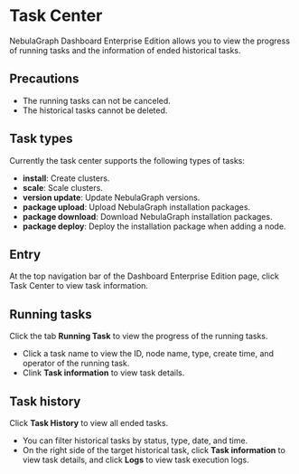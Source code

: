 # Task Center

NebulaGraph Dashboard Enterprise Edition allows you to view the progress of running tasks and the information of ended historical tasks.

## Precautions

- The running tasks can not be canceled.
- The historical tasks cannot be deleted.

## Task types

Currently the task center supports the following types of tasks:

- **install**: Create clusters.
- **scale**: Scale clusters.
- **version update**: Update NebulaGraph versions.
- **package upload**: Upload NebulaGraph installation packages.
- **package download**: Download NebulaGraph installation packages.
- **package deploy**: Deploy the installation package when adding a node.

## Entry

At the top navigation bar of the Dashboard Enterprise Edition page, click Task Center to view task information.

## Running tasks

Click the tab **Running Task** to view the progress of the running tasks.

- Click a task name to view the ID, node name, type, create time, and operator of the running task. 
- Clink **Task information** to view task details.

## Task history

Click **Task History** to view all ended tasks.

- You can filter historical tasks by status, type, date, and time.
- On the right side of the target historical task, click **Task information** to view task details, and click **Logs** to view task execution logs.
